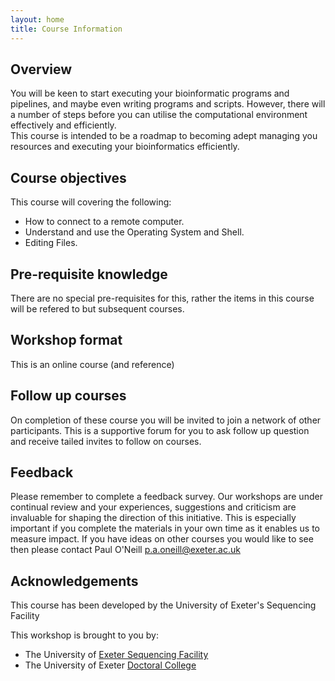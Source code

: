 ```yaml
---
layout: home
title: Course Information
---
```


## Overview

You will be keen to start executing your bioinformatic programs and pipelines, and maybe even writing programs and scripts. 
However, there will a number of steps before you can utilise the computational environment effectively and efficiently.  
This course is intended to be a roadmap to becoming adept managing you resources and executing your bioinformatics efficiently.

## Course objectives

This course will covering the following:

- How to connect to a remote computer.
- Understand and use the Operating System and Shell.
- Editing Files.

## Pre-requisite knowledge

There are no special pre-requisites for this, rather the items in this course will be refered to but subsequent courses.

## Workshop format

This is an online course (and reference)


## Follow up courses

On completion of these course you will be invited to join a network of other participants. This is a supportive forum for you to ask follow up question and receive tailed invites to follow on courses.

## Feedback

Please remember to complete a feedback survey. Our workshops are under continual review and your experiences, suggestions and criticism are invaluable for shaping the direction of this initiative. This is especially important if you complete the materials in your own time as it enables us to measure impact. If you have ideas on other courses you would like to see then please contact Paul O'Neill <p.a.oneill@exeter.ac.uk>

## Acknowledgements

This course has been developed by the University of Exeter's Sequencing Facility 

This workshop is brought to you by:

- The University of [Exeter Sequencing Facility](http://biosciences.exeter.ac.uk/sequencing/)
- The University of Exeter [Doctoral College](https://www.exeter.ac.uk/research/doctoralcollege/)
